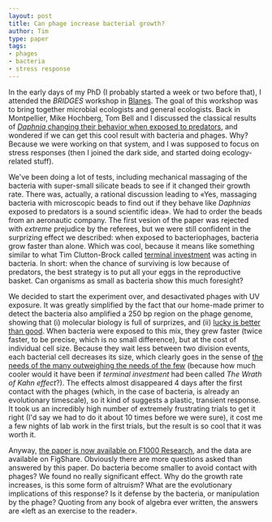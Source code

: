 ```yaml
---
layout: post
title: Can phage increase bacterial growth?
author: Tim
type: paper
tags:
- phages
- bacteria
- stress response
---
```


In the early days of my PhD (I probably started a week or two before that), I attended the *BRIDGES* workshop in [Blanes](http://www.ceab.csic.es/). The goal of this workshop was to bring together microbial ecologists and general ecologists. Back in Montpellier, Mike Hochberg, Tom Bell and I discussed the classical results of [*Daphnia* changing their behavior when exposed to predators](http://plankt.oxfordjournals.org/content/17/8/1661.short), and wondered if we can get this cool result with bacteria and phages. Why? Because we were working on that system, and I was supposed to focus on stress responses (then I joined the dark side, and started doing ecology-related stuff).

We've been doing a lot of tests, including mechanical massaging of the bacteria with super-small silicate beads to see if it changed their growth rate. There was, actually, a rational discussion leading to «Yes, massaging bacteria with microscopic beads to find out if they behave like *Daphnias* exposed to predators is a sound scientific idea». We had to order the beads from an aeronautic company. The first vesion of the paper was rejected with *extreme* prejudice by the referees, but we were still confident in the surprizing effect we described: when exposed to bacteriophages, bacteria grow faster than alone. Which was cool, because it means like something similar to what Tim Clutton-Brock called [terminal investment](http://www.jstor.org/stable/2461034) was acting in bacteria. In short: when the chance of surviving is low because of predators, the best strategy is to put all your eggs in the reproductive basket. Can organisms as small as bacteria show this much foresight?

We decided to start the experiment over, and desactivated phages with UV exposure. It was greatly simplified by the fact that our home-made primer to detect the bacteria also amplified a 250 bp region on the phage genome­, showing that (i) molecular biology is full of surprizes, and (ii) [lucky is better than good](http://abstrusegoose.com/494). When bacteria were exposed to this mix, they grew faster (twice faster, to be precise, which is no small difference), but at the cost of individual cell size. Because they wait less between two division events, each bacterial cell decreases its size, which clearly goes in the sense of [the needs of the many outweighing the needs of the few](http://www.imdb.com/title/tt0084726/quotes) (because how much cooler would it have been if *terminal investment* had been called *The Wrath of Kahn effect*?). The effects almost disappeared 4 days after the first contact with the phages (which, in the case of bacteria, is already an evolutionary timescale), so it kind of suggests a plastic, transient response. It took us an incredibly high number of extremely frustrating trials to get it right (I'd say we had to do it about 10 times before we were sure), it cost me a few nights of lab work in the first trials, but the result is so cool that it was worth it.

Anyway, [the paper is now available on F1000 Research](http://f1000research.com/articles/terminal-investment-induced-by-a-bacteriophage-in-a-rhizosphere-bacterium/), and the data are available on FigShare. Obviously there are more questions asked than answered by this paper. Do bacteria become smaller to avoid contact with phages? We found no really significant effect. Why do the growth rate increases, is this some form of altruism? What are the evolutionary implications of this response? Is it defense by the bacteria, or manipulation by the phage? Quoting from any book of algebra ever written, the answers are «left as an exercise to the reader».